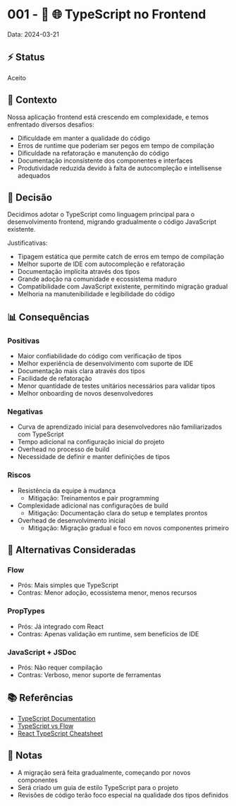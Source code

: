 # 001 - 📝 🌐 TypeScript no Frontend

Data: 2024-03-21

## ⚡ Status

Aceito

## 🎯 Contexto

Nossa aplicação frontend está crescendo em complexidade, e temos enfrentado diversos desafios:
- Dificuldade em manter a qualidade do código
- Erros de runtime que poderiam ser pegos em tempo de compilação
- Dificuldade na refatoração e manutenção do código
- Documentação inconsistente dos componentes e interfaces
- Produtividade reduzida devido à falta de autocompleção e intellisense adequados

## 🔨 Decisão

Decidimos adotar o TypeScript como linguagem principal para o desenvolvimento frontend, migrando gradualmente o código JavaScript existente.

Justificativas:
- Tipagem estática que permite catch de erros em tempo de compilação
- Melhor suporte de IDE com autocompleção e refatoração
- Documentação implícita através dos tipos
- Grande adoção na comunidade e ecossistema maduro
- Compatibilidade com JavaScript existente, permitindo migração gradual
- Melhoria na manutenibilidade e legibilidade do código

## 📊 Consequências

### Positivas

- Maior confiabilidade do código com verificação de tipos
- Melhor experiência de desenvolvimento com suporte de IDE
- Documentação mais clara através dos tipos
- Facilidade de refatoração
- Menor quantidade de testes unitários necessários para validar tipos
- Melhor onboarding de novos desenvolvedores

### Negativas

- Curva de aprendizado inicial para desenvolvedores não familiarizados com TypeScript
- Tempo adicional na configuração inicial do projeto
- Overhead no processo de build
- Necessidade de definir e manter definições de tipos

### Riscos

- Resistência da equipe à mudança
  - Mitigação: Treinamentos e pair programming
- Complexidade adicional nas configurações de build
  - Mitigação: Documentação clara do setup e templates prontos
- Overhead de desenvolvimento inicial
  - Mitigação: Migração gradual e foco em novos componentes primeiro

## 🔄 Alternativas Consideradas

### Flow
- Prós: Mais simples que TypeScript
- Contras: Menor adoção, ecossistema menor, menos recursos

### PropTypes
- Prós: Já integrado com React
- Contras: Apenas validação em runtime, sem benefícios de IDE

### JavaScript + JSDoc
- Prós: Não requer compilação
- Contras: Verboso, menor suporte de ferramentas

## 📚 Referências

- [TypeScript Documentation](https://www.typescriptlang.org/docs/)
- [TypeScript vs Flow](https://github.com/niieani/typescript-vs-flowtype)
- [React TypeScript Cheatsheet](https://react-typescript-cheatsheet.netlify.app/)

## 📝 Notas

- A migração será feita gradualmente, começando por novos componentes
- Será criado um guia de estilo TypeScript para o projeto
- Revisões de código terão foco especial na qualidade dos tipos definidos 